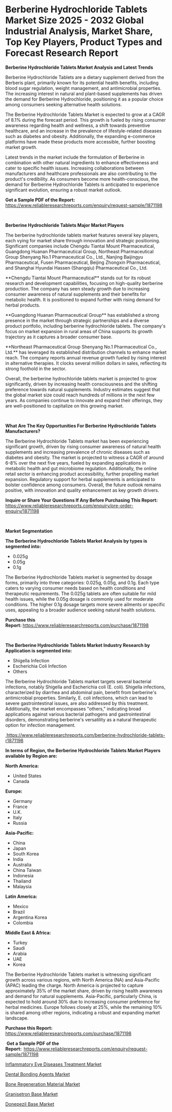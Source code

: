 <p><h1>Berberine Hydrochloride Tablets Market Size 2025 - 2032 Global Industrial Analysis, Market Share, Top Key Players, Product Types and Forecast Research Report</h1></p><p><strong>Berberine Hydrochloride Tablets Market Analysis and Latest Trends</strong></p>
<p><p>Berberine Hydrochloride Tablets are a dietary supplement derived from the Berberis plant, primarily known for its potential health benefits, including blood sugar regulation, weight management, and antimicrobial properties. The increasing interest in natural and plant-based supplements has driven the demand for Berberine Hydrochloride, positioning it as a popular choice among consumers seeking alternative health solutions.</p><p>The Berberine Hydrochloride Tablets Market is expected to grow at a CAGR of 8.1% during the forecast period. This growth is fueled by rising consumer awareness regarding health and wellness, a shift towards preventive healthcare, and an increase in the prevalence of lifestyle-related diseases such as diabetes and obesity. Additionally, the expanding e-commerce platforms have made these products more accessible, further boosting market growth.</p><p>Latest trends in the market include the formulation of Berberine in combination with other natural ingredients to enhance effectiveness and cater to specific health issues. Increasing collaborations between manufacturers and healthcare professionals are also contributing to the product's credibility. As consumers become more health-conscious, the demand for Berberine Hydrochloride Tablets is anticipated to experience significant evolution, ensuring a robust market outlook.</p></p>
<p><strong>Get a Sample PDF of the Report:&nbsp;</strong> <a href="https://www.reliableresearchreports.com/enquiry/request-sample/1871198?utm_campaign=33&utm_medium=2&utm_source=Github&utm_content=ia&utm_term=08032025&utm_id=berberine-hydrochloride-tablets">https://www.reliableresearchreports.com/enquiry/request-sample/1871198</a></p>
<p>&nbsp;</p>
<p><strong>Berberine Hydrochloride Tablets Major Market Players</strong></p>
<p><p>The berberine hydrochloride tablets market features several key players, each vying for market share through innovation and strategic positioning. Significant companies include Chengdu Tiantai Mount Pharmaceutical, Guangdong Huanan Pharmaceutical Group, Northeast Pharmaceutical Group Shenyang No.1 Pharmaceutical Co., Ltd., Nanjing Baijingyu Pharmaceutical, Fusen Pharmaceutical, Beijing Zhongxin Pharmaceutical, and Shanghai Hyundai Hassen (Shangqiu) Pharmaceutical Co., Ltd.</p><p>**Chengdu Tiantai Mount Pharmaceutical** stands out for its robust research and development capabilities, focusing on high-quality berberine production. The company has seen steady growth due to increasing consumer awareness of natural supplements and their benefits for metabolic health. It is positioned to expand further with rising demand for herbal products.</p><p>**Guangdong Huanan Pharmaceutical Group** has established a strong presence in the market through strategic partnerships and a diverse product portfolio, including berberine hydrochloride tablets. The company's focus on market expansion in rural areas of China supports its growth trajectory as it captures a broader consumer base.</p><p>**Northeast Pharmaceutical Group Shenyang No.1 Pharmaceutical Co., Ltd.** has leveraged its established distribution channels to enhance market reach. The company reports annual revenue growth fueled by rising interest in alternative therapies. It clocks several million dollars in sales, reflecting its strong foothold in the sector.</p><p>Overall, the berberine hydrochloride tablets market is projected to grow significantly, driven by increasing health consciousness and the shifting preference towards natural supplements. Industry estimates suggest that the global market size could reach hundreds of millions in the next few years. As companies continue to innovate and expand their offerings, they are well-positioned to capitalize on this growing market.</p></p>
<p>&nbsp;</p>
<p><strong>What Are The Key Opportunities For Berberine Hydrochloride Tablets Manufacturers?</strong></p>
<p><p>The Berberine Hydrochloride Tablets market has been experiencing significant growth, driven by rising consumer awareness of natural health supplements and increasing prevalence of chronic diseases such as diabetes and obesity. The market is projected to witness a CAGR of around 6-8% over the next five years, fueled by expanding applications in metabolic health and gut microbiome regulation. Additionally, the online retail sector is enhancing product accessibility, further propelling market expansion. Regulatory support for herbal supplements is anticipated to bolster confidence among consumers. Overall, the future outlook remains positive, with innovation and quality enhancement as key growth drivers.</p></p>
<p><strong>Inquire or Share Your Questions If Any Before Purchasing This Report:</strong> <a href="https://www.reliableresearchreports.com/enquiry/pre-order-enquiry/1871198?utm_campaign=33&utm_medium=2&utm_source=Github&utm_content=ia&utm_term=08032025&utm_id=berberine-hydrochloride-tablets">https://www.reliableresearchreports.com/enquiry/pre-order-enquiry/1871198</a></p>
<p>&nbsp;</p>
<p><strong>Market Segmentation</strong></p>
<p><strong>The Berberine Hydrochloride Tablets Market Analysis by types is segmented into:</strong></p>
<p><ul><li>0.025g</li><li>0.05g</li><li>0.1g</li></ul></p>
<p><p>The Berberine Hydrochloride Tablets market is segmented by dosage forms, primarily into three categories: 0.025g, 0.05g, and 0.1g. Each type caters to varying consumer needs based on health conditions and therapeutic requirements. The 0.025g tablets are often suitable for mild health issues, while the 0.05g dosage is commonly used for moderate conditions. The higher 0.1g dosage targets more severe ailments or specific uses, appealing to a broader audience seeking natural health solutions.</p></p>
<p><strong>Purchase this Report:&nbsp;</strong><a href="https://www.reliableresearchreports.com/purchase/1871198?utm_campaign=33&utm_medium=2&utm_source=Github&utm_content=ia&utm_term=08032025&utm_id=berberine-hydrochloride-tablets">https://www.reliableresearchreports.com/purchase/1871198</a></p>
<p>&nbsp;</p>
<p><strong>The Berberine Hydrochloride Tablets Market Industry Research by Application is segmented into:</strong></p>
<p><ul><li>Shigella Infection</li><li>Escherichia Coli Infection</li><li>Others</li></ul></p>
<p><p>The Berberine Hydrochloride Tablets market targets several bacterial infections, notably Shigella and Escherichia coli (E. coli). Shigella infections, characterized by diarrhea and abdominal pain, benefit from berberine's antimicrobial properties. Similarly, E. coli infections, which can lead to severe gastrointestinal issues, are also addressed by this treatment. Additionally, the market encompasses "others," indicating broad applications against various bacterial pathogens and gastrointestinal disorders, demonstrating berberine's versatility as a natural therapeutic option for infection management.</p></p>
<p><a href="https://www.reliableresearchreports.com/berberine-hydrochloride-tablets-r1871198?utm_campaign=33&utm_medium=2&utm_source=Github&utm_content=ia&utm_term=08032025&utm_id=berberine-hydrochloride-tablets">&nbsp;https://www.reliableresearchreports.com/berberine-hydrochloride-tablets-r1871198</a></p>
<p><strong>In terms of Region, the Berberine Hydrochloride Tablets Market Players available by Region are:</strong></p>
<p>
    <p> <strong> North America: </strong>
        <ul>
            <li>United States</li>
            <li>Canada</li>
        </ul>
        </p> 
    <p> <strong> Europe: </strong>
        <ul>
            <li>Germany</li>
            <li>France</li>
            <li>U.K.</li>
            <li>Italy</li>
            <li>Russia</li>
        </ul>
        </p> 
    <p> <strong> Asia-Pacific: </strong>
        <ul>
            <li>China</li>
            <li>Japan</li>
            <li>South Korea</li>
            <li>India</li>
            <li>Australia</li>
            <li>China Taiwan</li>
            <li>Indonesia</li>
            <li>Thailand</li>
            <li>Malaysia</li>
        </ul>
        </p> 
    <p> <strong> Latin America: </strong>
        <ul>
            <li>Mexico</li>
            <li>Brazil</li>
            <li>Argentina Korea</li>
            <li>Colombia</li>
        </ul>
        </p> 
    <p> <strong> Middle East & Africa: </strong>
        <ul>
            <li>Turkey</li>
            <li>Saudi</li>
            <li>Arabia</li>
            <li>UAE</li>
            <li>Korea</li>
        </ul>
    </p>
    </p>
<p><p>The Berberine Hydrochloride Tablets market is witnessing significant growth across various regions, with North America (NA) and Asia-Pacific (APAC) leading the charge. North America is projected to capture approximately 35% of the market share, driven by rising health awareness and demand for natural supplements. Asia-Pacific, particularly China, is expected to hold around 30% due to increasing consumer preference for herbal medicines. Europe follows closely at 25%, while the remaining 10% is shared among other regions, indicating a robust and expanding market landscape.</p></p>
<p><strong>Purchase this Report: </strong><a href="https://www.reliableresearchreports.com/purchase/1871198?utm_campaign=33&utm_medium=2&utm_source=Github&utm_content=ia&utm_term=08032025&utm_id=berberine-hydrochloride-tablets">https://www.reliableresearchreports.com/purchase/1871198</a></p>
<p>&nbsp;<strong>Get a Sample PDF of the Report:&nbsp;&nbsp;</strong><a href="https://www.reliableresearchreports.com/enquiry/request-sample/1871198?utm_campaign=33&utm_medium=2&utm_source=Github&utm_content=ia&utm_term=08032025&utm_id=berberine-hydrochloride-tablets">https://www.reliableresearchreports.com/enquiry/request-sample/1871198</a></p>
<p><strong></strong></p>
<p><p><a href="https://github.com/ritooesiaba/Market-Research-Report-List-1/blob/main/inflammatory-eye-diseases-treatment-market.md?utm_campaign=33&utm_medium=2&utm_source=Github&utm_content=ia&utm_term=08032025&utm_id=berberine-hydrochloride-tablets">Inflammatory Eye Diseases Treatment Market</a></p><p><a href="https://github.com/aarajlyre/Market-Research-Report-List-1/blob/main/dental-bonding-agents-market.md?utm_campaign=33&utm_medium=2&utm_source=Github&utm_content=ia&utm_term=08032025&utm_id=berberine-hydrochloride-tablets">Dental Bonding Agents Market</a></p><p><a href="https://github.com/sawrovpipolo/Market-Research-Report-List-1/blob/main/bone-regeneration-material-market.md?utm_campaign=33&utm_medium=2&utm_source=Github&utm_content=ia&utm_term=08032025&utm_id=berberine-hydrochloride-tablets">Bone Regeneration Material Market</a></p><p><a href="https://github.com/elvutedipela/Market-Research-Report-List-1/blob/main/granisetron-base-market.md?utm_campaign=33&utm_medium=2&utm_source=Github&utm_content=ia&utm_term=08032025&utm_id=berberine-hydrochloride-tablets">Granisetron Base Market</a></p><p><a href="https://github.com/nkbaroga/Market-Research-Report-List-1/blob/main/donepezil-base-market.md?utm_campaign=33&utm_medium=2&utm_source=Github&utm_content=ia&utm_term=08032025&utm_id=berberine-hydrochloride-tablets">Donepezil Base Market</a></p></p>